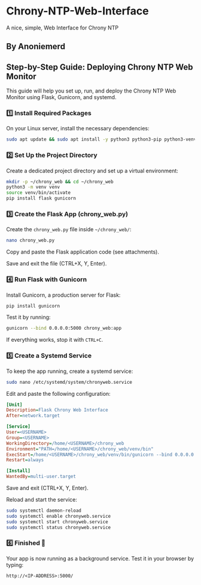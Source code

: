 # Chrony-NTP-Web-Interface
A nice, simple, Web Interface for Chrony NTP

## By Anoniemerd

## Step-by-Step Guide: Deploying Chrony NTP Web Monitor
This guide will help you set up, run, and deploy the Chrony NTP Web Monitor using Flask, Gunicorn, and systemd.

### 1️⃣ Install Required Packages
On your Linux server, install the necessary dependencies:

```bash
sudo apt update && sudo apt install -y python3 python3-pip python3-venv chrony nginx
```

### 2️⃣ Set Up the Project Directory
Create a dedicated project directory and set up a virtual environment:

```bash
mkdir -p ~/chrony_web && cd ~/chrony_web
python3 -m venv venv
source venv/bin/activate
pip install flask gunicorn
```

### 3️⃣ Create the Flask App (chrony_web.py)
Create the `chrony_web.py` file inside `~/chrony_web/`:

```bash
nano chrony_web.py
```

Copy and paste the Flask application code (see attachments).

Save and exit the file (CTRL+X, Y, Enter).

### 4️⃣ Run Flask with Gunicorn
Install Gunicorn, a production server for Flask:

```bash
pip install gunicorn
```

Test it by running:

```bash
gunicorn --bind 0.0.0.0:5000 chrony_web:app
```

If everything works, stop it with `CTRL+C`.

### 5️⃣ Create a Systemd Service
To keep the app running, create a systemd service:

```bash
sudo nano /etc/systemd/system/chronyweb.service
```

Edit and paste the following configuration:

```ini
[Unit]
Description=Flask Chrony Web Interface
After=network.target

[Service]
User=<USERNAME>
Group=<USERNAME>
WorkingDirectory=/home/<USERNAME>/chrony_web
Environment="PATH=/home/<USERNAME>/chrony_web/venv/bin"
ExecStart=/home/<USERNAME>/chrony_web/venv/bin/gunicorn --bind 0.0.0.0:5000 chrony_web:app
Restart=always

[Install]
WantedBy=multi-user.target
```

Save and exit (CTRL+X, Y, Enter).

Reload and start the service:

```bash
sudo systemctl daemon-reload
sudo systemctl enable chronyweb.service
sudo systemctl start chronyweb.service
sudo systemctl status chronyweb.service
```

### 6️⃣ Finished 🎉
Your app is now running as a background service. Test it in your browser by typing:

```
http://<IP-ADDRESS>:5000/
```


